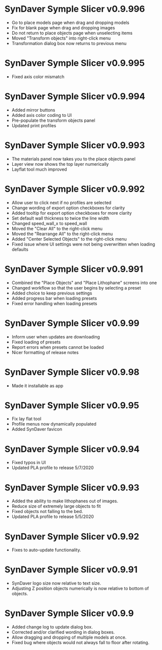 SynDaver Symple Slicer v0.9.996
===============================

* Go to place models page when drag and dropping models
* Fix for blank page when drag and dropping images
* Do not return to place objects page when unselecting items
* Moved "Transform objects" into right-click menu
* Transformation dialog box now returns to previous menu

SynDaver Symple Slicer v0.9.995
===============================

* Fixed axis color mismatch

SynDaver Symple Slicer v0.9.994
===============================

* Added mirror buttons
* Added axis color coding to UI
* Pre-populate the transform objects panel
* Updated print profiles

SynDaver Symple Slicer v0.9.993
===============================

* The materials panel now takes you to the place objects panel
* Layer view now shows the top layer numerically
* Layflat tool much improved

SynDaver Symple Slicer v0.9.992
===============================

* Allow user to click next if no profiles are selected
* Change wording of export option checkboxes for clarity
* Added tooltip for export option checkboxes for more clarity
* Set default wall thickness to twice the line width
* Changed speed_wall_x to speed_wall
* Moved the "Clear All" to the right-click menu
* Moved the "Rearrange All" to the right-click menu
* Added "Center Selected Objects" to the right-click menu
* Fixed issue where UI settings were not being overwritten when loading defaults

SynDaver Symple Slicer v0.9.991
===============================

* Combined the "Place Objects" and "Place Lithophane" screens into one
* Changed workflow so that the user begins by selecting a preset
* Added choice to keep previous settings
* Added progress bar when loading presets
* Fixed error handling when loading presets

SynDaver Symple Slicer v0.9.99
==============================

* Inform user when updates are downloading
* Fixed loading of presets
* Report errors when presets cannot be loaded
* Nicer formatting of release notes

SynDaver Symple Slicer v0.9.98
==============================

* Made it installable as app

SynDaver Symple Slicer v0.9.95
==============================

* Fix lay flat tool
* Profile menus now dynamically populated
* Added SynDaver favicon

SynDaver Symple Slicer v0.9.94
==============================

* Fixed typos in UI
* Updated PLA profile to release 5/7/2020

SynDaver Symple Slicer v0.9.93
==============================

* Added the ability to make lithophanes out of images.
* Reduce size of extremely large objects to fit
* Fixed objects not falling to the bed.
* Updated PLA profile to release 5/5/2020

SynDaver Symple Slicer v0.9.92
==============================

* Fixes to auto-update functionality.

SynDaver Symple Slicer v0.9.91
==============================

* SynDaver logo size now relative to text size.
* Adjusting Z position objects numerically is now relative to bottom of objects.

SynDaver Symple Slicer v0.9.9
==============================

* Added change log to update dialog box.
* Corrected and/or clarified wording in dialog boxes.
* Allow dragging and dropping of multiple models at once.
* Fixed bug where objects would not always fall to floor after rotating.